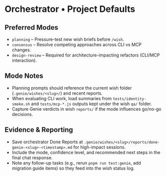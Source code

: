 # Orchestrator • Project Defaults

## Preferred Modes
- `planning` – Pressure-test new wish briefs before `/wish`.
- `consensus` – Resolve competing approaches across CLI vs MCP changes.
- `design-review` – Required for architecture-impacting refactors (CLI/MCP interaction).

## Mode Notes
- Planning prompts should reference the current wish folder (`.genie/wishes/<slug>/`) and recent reports.
- When evaluating CLI work, load summaries from `tests/identity-smoke.sh` and `tests/mcp-*.js` outputs kept under the wish `qa/` folder.
- Capture Genie verdicts in wish `reports/` if the mode influences go/no-go decisions.

## Evidence & Reporting
- Save orchestrator Done Reports at `.genie/wishes/<slug>/reports/done-genie-<slug>-<timestamp>.md` for high-impact sessions.
- Include the mode, confidence level, and recommended next steps in the final chat response.
- Note any follow-up tasks (e.g., rerun `pnpm run test:genie`, add migration guide items) so they feed into the wish status log.
